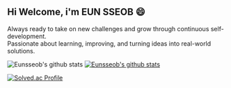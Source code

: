 ## Hi Welcome, i'm EUN SSEOB 😄

Always ready to take on new challenges and grow through continuous self-development. <br>
Passionate about learning, improving, and turning ideas into real-world solutions.

![Eunsseob's github stats](https://github-readme-stats.vercel.app/api?username=Eunsseob&show_icons=true)
[![Eunsseob's github stats](https://github-readme-stats.vercel.app/api/top-langs/?username=Eunsseob&show_icons=true&hide_border=true&title_color=004386&icon_color=004386&layout=compact)](https://github.com/Eunsseob)

[![Solved.ac Profile](http://mazassumnida.wtf/api/v2/generate_badge?boj=fkdlajwm1022)](https://solved.ac/fkdlajwm1022/)
